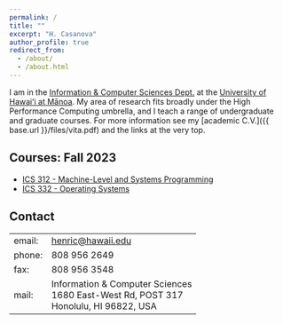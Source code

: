```yaml
---
permalink: /
title: ""
excerpt: "H. Casanova"
author_profile: true
redirect_from: 
  - /about/
  - /about.html
---
```



I am in the [Information & Computer Sciences
Dept.](http://www.ics.hawaii.edu) at the [University of Hawai&#699;i at
M&#257;noa](https://manoa.hawaii.edu).   My area of research fits broadly
under the High Performance Computing umbrella, and I teach a range of
undergraduate and graduate courses.  For more information see my [academic
C.V.]({{ base.url }}/files/vita.pdf) and the links at the very top.

## Courses: Fall 2023

  - [ICS 312 - Machine-Level and Systems Programming](http://courses.ics.hawaii.edu/ics312_fall2023/)
  - [ICS 332 - Operating Systems](http://courses.ics.hawaii.edu/ics332_fall2023/)


## Contact

<table style="width:auto">
<tr><td>email: </td><td><a href="mailto:henric@hawaii.edu">henric@hawaii.edu</a></td></tr>
<tr><td>phone: </td><td>808 956 2649</td></tr>
<tr><td>fax: </td><td>808 956 3548</td></tr>
<tr><td>mail: </td><td>Information & Computer Sciences<br>
                       1680 East-West Rd, POST 317<br>
                       Honolulu, HI 96822, USA
            </td></tr>
</table>


